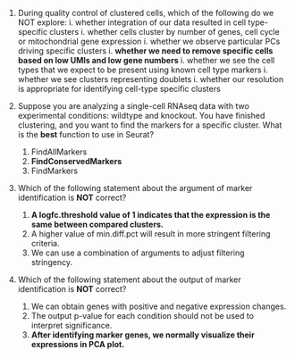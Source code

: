 1. During quality control of clustered cells, which of the following do we NOT explore:
  i. whether integration of our data resulted in cell type-specific clusters
  i. whether cells cluster by number of genes, cell cycle or mitochondrial gene expression
  i. whether we observe particular PCs driving specific clusters
  i. **whether we need to remove specific cells based on low UMIs and low gene numbers**
  i. whether we see the cell types that we expect to be present using known cell type markers
  i. whether we see clusters representing doublets
  i. whether our resolution is appropriate for identifying cell-type specific clusters


1. Suppose you are analyzing a single-cell RNAseq data with two experimental conditions: wildtype and knockout. You have finished clustering, and you want to find the markers for a specific cluster. What is the **best** function to use in Seurat?
    1. FindAllMarkers 
    1. **FindConservedMarkers**
    1. FindMarkers
    
2. Which of the following statement about the argument of marker identification is **NOT** correct?
    1. **A logfc.threshold value of 1 indicates that the expression is the same between compared clusters.**
    1. A higher value of min.diff.pct will result in more stringent filtering criteria.
    1. We can use a combination of arguments to adjust filtering stringency. 

3. Which of the following statement about the output of marker identification is **NOT** correct?
    1. We can obtain genes with positive and negative expression changes.
    1. The output p-value for each condition should not be used to interpret significance.
    1. **After identifying marker genes, we normally visualize their expressions in PCA plot.**
